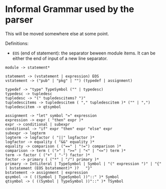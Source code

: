 # Informal Grammar used by the parser

This will be moved somewhere else at some point.

Definitions:
- `EOS` (end of statement): the separator beween module items. It can be either the end of input of a new line separator.

```
module -> statement*

statement -> (vstatement | expression) EOS
vstatement -> ("pub" | "pkg" | "") (typedef | assignment)

typedef -> "type" TypeSymbol ("" | typedesc)
typedesc -> tupledesc
tupledesc -> "(" tupledescitems? ")"
tupledescitems -> tupledescitem ( "," tupledescitem )* ("" | ",")
tupledescitem -> qtsymbol

assignment -> "let" symbol "=" expression
expression -> expr ( "then" expr )*
expr -> conditional | subexpr
conditional -> "if" expr "then" expr "else" expr
subexpr -> logterm
logterm -> logfactor ( "||" logfactor )*
logfactor -> equality ( "&&" equality )*
equality -> comparison ( ("==" | "!=") comparison )*
comparison -> term ( (">" | ">=" | "<" | "<=") term )*
term -> factor ( ("+" | "-") factor )*
factor -> primary ( ("*" | "/") primary )*
primary -> IntLiteral | TypeSymbol | Symbol | "(" expression ")" | "{" ( bstatement (EOS bstatement)* )?   "}" 
bstatement -> assignment | expression
qsymbol -> ( ((Symbol | TypeSymbol ))"::" )* Symbol
qtsymbol -> ( ((Symbol | TypeSymbol ))"::" )* TSymbol

```
